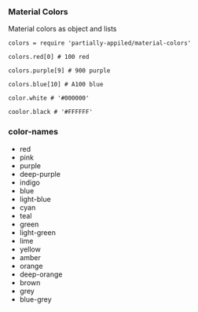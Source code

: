 ### Material Colors


Material colors as object and lists

```
colors = require 'partially-appiled/material-colors'

colors.red[0] # 100 red

colors.purple[9] # 900 purple

colors.blue[10] # A100 blue

color.white # '#000000'

coolor.black # '#FFFFFF'
```


### color-names

- red
- pink
- purple
- deep-purple
- indigo
- blue
- light-blue
- cyan
- teal
- green
- light-green
- lime
- yellow
- amber
- orange
- deep-orange
- brown
- grey
- blue-grey
